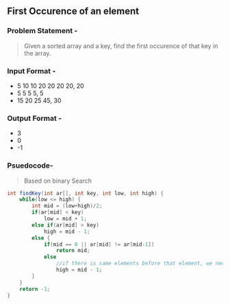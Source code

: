 ## First Occurence of an element
### Problem Statement -
> Given a sorted array and a key, find the first occurence of that key in the array.

### Input Format -
* 5 10 10 20 20 20 20, 20
* 5 5 5 5, 5
* 15 20 25 45, 30


### Output Format -
* 3
* 0
* -1

### Psuedocode-
> Based on binary Search

```Java
int findKey(int ar[], int key, int low, int high) {
    while(low <= high) {
        int mid = (low+high)/2;
        if(ar[mid] < key)
            low = mid + 1;
        else if(ar[mid] > key)
            high = mid - 1;
        else {
            if(mid == 0 || ar[mid] != ar[mid-1])
                return mid;
            else
                //if there is same elements before that element, we need to seach for the left side.
                high = mid - 1;
        }
    }
    return -1;
}
```